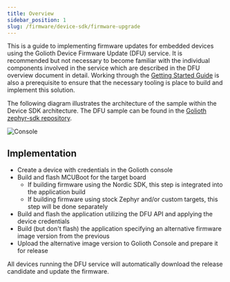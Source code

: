 ```yaml
---
title: Overview
sidebar_position: 1
slug: /firmware/device-sdk/firmware-upgrade
---
```


This is a guide to implementing firmware updates for embedded devices using the Golioth Device Firmware Update (DFU) service. It is recommended but not necessary to become familiar with the individual components involved in the service which are described in the DFU overview document in detail. Working through the [Getting Started Guide](https://docs.golioth.io/getting-started) is also a prerequisite to ensure that the necessary tooling is place to build and implement this solution.

The following diagram illustrates the architecture of the sample within the Device SDK architecture. The DFU sample can be found in the [Golioth zephyr-sdk repository](https://github.com/golioth/golioth-zephyr-sdk/tree/main/samples/dfu).

![Console](../assets/dfu-svg-a4.svg)

## Implementation

* Create a device with credentials in the Golioth console
* Build and flash MCUBoot for the target board
  * If building firmware using the Nordic SDK, this step is integrated into the application build
  * If building firmware using stock Zephyr and/or custom targets, this step will be done separately
* Build and flash the application utilizing the DFU API and applying the device credentials
* Build (but don't flash) the application specifying an alternative firmware image version from the previous
* Upload the alternative image version to Golioth Console and prepare it for release
  
All devices running the DFU service will automatically download the release candidate and update the firmware.

[//]: # (Go into detail regarding use of the API in a modular fashion. Detail the process of adding the DFU components to a standard )
[//]: # (sample application like Blinky to encourage the distinguishing of the API from the DFU sample.  Provide some insight into)   
[//]: # (the system_client.c functions that enable the DFU service.)

